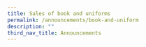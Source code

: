 ```yaml
---
title: Sales of book and uniforms
permalink: /announcements/book-and-uniform
description: ""
third_nav_title: Announcements
---
```

